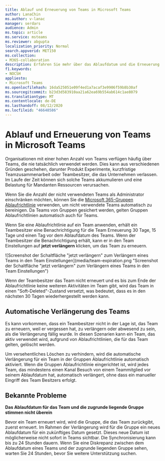 ```yaml
---
title: Ablauf und Erneuerung von Teams in Microsoft Teams
author: LanaChin
ms.author: v-lanac
manager: serdars
audience: Admin
ms.topic: article
ms.service: msteams
ms.reviewer: abgupta
localization_priority: Normal
search.appverid: MET150
ms.collection:
- M365-collaboration
description: Erfahren Sie mehr über das Ablaufdatum und die Erneuerung von Teams und die Verwendung der Microsoft 365-Gruppen Ablaufrichtlinie zum automatischen Bereinigen von nicht verwendeten Teams in Microsoft Teams.
f1.keywords:
- NOCSH
appliesto:
- Microsoft Teams
ms.openlocfilehash: 16da525051e09f4ed1a7acaf3e9906f59b8b30af
ms.sourcegitcommit: b23d3d583910aa21a62ea69b554ab614c1ae8079
ms.translationtype: MT
ms.contentlocale: de-DE
ms.lasthandoff: 08/12/2020
ms.locfileid: "46648586"
---
```

# <a name="team-expiration-and-renewal-in-microsoft-teams"></a>Ablauf und Erneuerung von Teams in Microsoft Teams

Organisationen mit einer hohen Anzahl von Teams verfügen häufig über Teams, die nie tatsächlich verwendet werden. Dies kann aus verschiedenen Gründen geschehen, darunter Produkt Experimente, kurzfristige Teamzusammenarbeit oder Teambesitzer, die das Unternehmen verlassen. Im Laufe der Zeit können sich solche Teams akkumulieren und eine Belastung für Mandanten Ressourcen verursachen.  

Wenn Sie die Anzahl der nicht verwendeten Teams als Administrator einschränken möchten, können Sie die [Microsoft 365-Gruppen Ablaufrichtlinie](https://docs.microsoft.com/microsoft-365/admin/create-groups/office-365-groups-expiration-policy) verwenden, um nicht verwendete Teams automatisch zu bereinigen. Da Teams von Gruppen gesichert werden, gelten Gruppen Ablaufrichtlinien automatisch auch für Teams.

Wenn Sie eine Ablaufrichtlinie auf ein Team anwenden, erhält ein Teambesitzer eine Benachrichtigung für die Team Erneuerung 30 Tage, 15 Tage und einen Tag vor dem Ablaufdatum des Teams. Wenn der Teambesitzer die Benachrichtigung erhält, kann er in den Team Einstellungen auf **jetzt verlängern** klicken, um das Team zu erneuern.

![Screenshot der Schaltfläche "jetzt verlängern" zum Verlängern eines Teams in den Team Einstellungen](media/team-expiration.png "Screenshot der Schaltfläche "jetzt verlängern" zum Verlängern eines Teams in den Team Einstellungen")

Wenn der Teambesitzer das Team nicht erneuert und es bis zum Ende der Ablaufrichtlinie keine weiteren Aktivitäten im Team gibt, wird das Team in einen "Soft-Deleted"-Zustand versetzt, was bedeutet, dass es in den nächsten 30 Tagen wiederhergestellt werden kann.

## <a name="team-auto-renewal"></a>Automatische Verlängerung des Teams

Es kann vorkommen, dass ein Teambesitzer nicht in der Lage ist, das Team zu erneuern, weil er vergessen hat, zu verlängern oder abwesend zu sein, als die Verlängerung fällig wurde. In diesen Szenarien kann ein Team, das aktiv verwendet wird, aufgrund von Ablaufrichtlinien, die für das Team gelten, gelöscht werden.  

Um versehentliches Löschen zu verhindern, wird die automatische Verlängerung für ein Team in der Gruppen Ablaufrichtlinie automatisch aktiviert. Wenn die Gruppen Ablaufrichtlinie eingerichtet ist, wird jedes Team, das mindestens einen Kanal Besuch von einem Teammitglied vor seinem Ablaufdatum hat, automatisch verlängert, ohne dass ein manueller Eingriff des Team Besitzers erfolgt.

## <a name="known-issues"></a>Bekannte Probleme

**Das Ablaufdatum für das Team und die zugrunde liegende Gruppe stimmen nicht überein**

Bevor ein Team erneuert wird, wird die Gruppe, die das Team zurückgibt, zuerst erneuert. Im Rahmen der Verlängerung wird für die Gruppe ein neues Ablaufdatum für ein zukünftiges Datum gesetzt. Dieses neue Datum ist möglicherweise nicht sofort in Teams sichtbar. Die Synchronisierung kann bis zu 24 Stunden dauern. Wenn Sie eine Diskrepanz zwischen dem Ablaufdatum eines Teams und der zugrunde liegenden Gruppe sehen, warten Sie 24 Stunden, bevor Sie weitere Unterstützung suchen.

